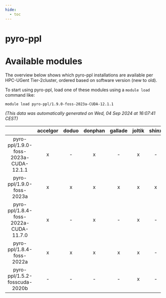 ```yaml
---
hide:
  - toc
---
```


pyro-ppl
========

# Available modules


The overview below shows which pyro-ppl installations are available per HPC-UGent Tier-2cluster, ordered based on software version (new to old).

To start using pyro-ppl, load one of these modules using a `module load` command like:

```shell
module load pyro-ppl/1.9.0-foss-2023a-CUDA-12.1.1
```

*(This data was automatically generated on Wed, 04 Sep 2024 at 16:07:41 CEST)*  

| |accelgor|doduo|donphan|gallade|joltik|shinx|skitty|
| :---: | :---: | :---: | :---: | :---: | :---: | :---: | :---: |
|pyro-ppl/1.9.0-foss-2023a-CUDA-12.1.1|x|-|x|-|x|-|-|
|pyro-ppl/1.9.0-foss-2023a|x|x|x|x|x|x|x|
|pyro-ppl/1.8.4-foss-2022a-CUDA-11.7.0|x|-|x|-|x|-|-|
|pyro-ppl/1.8.4-foss-2022a|x|x|x|x|x|-|x|
|pyro-ppl/1.5.2-fosscuda-2020b|-|-|-|-|x|-|-|
